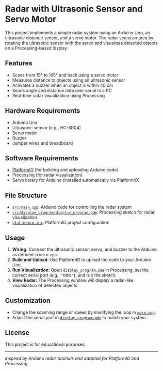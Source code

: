 # Radar with Ultrasonic Sensor and Servo Motor

This project implements a simple radar system using an Arduino Uno, an ultrasonic distance sensor, and a servo motor. The radar scans an area by rotating the ultrasonic sensor with the servo and visualizes detected objects on a Processing-based display.

## Features

- Scans from 15° to 165° and back using a servo motor
- Measures distance to objects using an ultrasonic sensor
- Activates a buzzer when an object is within 40 cm
- Sends angle and distance data over serial to a PC
- Real-time radar visualization using Processing

## Hardware Requirements

- Arduino Uno
- Ultrasonic sensor (e.g., HC-SR04)
- Servo motor
- Buzzer
- Jumper wires and breadboard

## Software Requirements

- [PlatformIO](https://platformio.org/) (for building and uploading Arduino code)
- [Processing](https://processing.org/) (for radar visualization)
- Servo library for Arduino (installed automatically via PlatformIO)

## File Structure

- [`src/main.cpp`](src/main.cpp): Arduino code for controlling the radar system
- [`src/display_program/display_program.pde`](src/display_program/display_program.pde): Processing sketch for radar visualization
- [`platformio.ini`](platformio.ini): PlatformIO project configuration

## Usage

1. **Wiring:** Connect the ultrasonic sensor, servo, and buzzer to the Arduino as defined in `main.cpp`.
2. **Build and Upload:** Use PlatformIO to upload the code to your Arduino Uno.
3. **Run Visualization:** Open `display_program.pde` in Processing, set the correct serial port (e.g., `"COM5"`), and run the sketch.
4. **View Radar:** The Processing window will display a radar-like visualization of detected objects.

## Customization

- Change the scanning range or speed by modifying the loop in [`main.cpp`](src/main.cpp).
- Adjust the serial port in [`display_program.pde`](src/display_program/display_program.pde) to match your system.

## License

This project is for educational purposes.

---

*Inspired by Arduino radar tutorials and adapted for PlatformIO and Processing.*